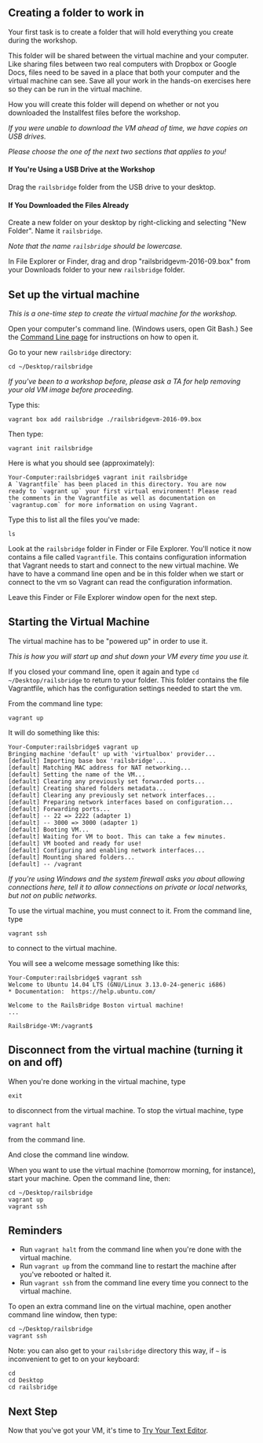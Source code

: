 ## Creating a folder to work in

Your first task is to create a folder that will hold everything you create
during the workshop.

This folder will be shared between the virtual machine and your computer. Like sharing files between two real computers with Dropbox or Google Docs, files need to be saved in a place that both your computer and the virtual machine can see. Save all your work in the hands-on exercises here so they can be run in the virtual machine.

How you will create this folder will depend on whether or not you downloaded
the Installfest files before the workshop.

*If you were unable to download the VM ahead of time, we have copies on USB drives.*

*Please choose the one of the next two sections that applies to you!*

#### If You're Using a USB Drive at the Workshop

Drag the `railsbridge` folder from the USB drive to your desktop.

#### If You Downloaded the Files Already

Create a new folder on your desktop by right-clicking and selecting "New
Folder". Name it `railsbridge`.

*Note that the name `railsbridge` should be lowercase.*

In File Explorer or Finder, drag and drop "railsbridgevm-2016-09.box" from
your Downloads folder to your new `railsbridge` folder.

## Set up the virtual machine

*This is a one-time step to create the virtual machine for the workshop.*

Open your computer's command line. (Windows users, open Git Bash.) See the [Command Line page](command_line) for instructions on how to open it.

<!-- INSTRUCTORS: please remember to update all occurrences of the box -->
<!-- filename everywhere when the VM version changes. -->

Go to your new `railsbridge` directory:

    cd ~/Desktop/railsbridge

*If you've been to a workshop before, please ask a TA for help removing your old VM image before proceeding.*

Type this:

    vagrant box add railsbridge ./railsbridgevm-2016-09.box

Then type:

    vagrant init railsbridge

Here is what you should see (approximately):

    Your-Computer:railsbridge$ vagrant init railsbridge
    A `Vagrantfile` has been placed in this directory. You are now
    ready to `vagrant up` your first virtual environment! Please read
    the comments in the Vagrantfile as well as documentation on
    `vagrantup.com` for more information on using Vagrant.

Type this to list all the files you've made:

    ls

Look at the `railsbridge` folder in Finder or File Explorer. You'll notice it
now contains a file called `Vagrantfile`.  This contains configuration
information that Vagrant needs to start and connect to the new virtual
machine.  We have to have a command line open and be in this folder when we
start or connect to the vm so Vagrant can read the configuration information.

Leave this Finder or File Explorer window open for the next step.

## Starting the Virtual Machine

The virtual machine has to be "powered up" in order to use it.

*This is how you will start up and shut down your VM every time you use it.*

If you closed your command line, open it again and type `cd
~/Desktop/railsbridge` to return to your folder.  This folder contains the
file Vagrantfile, which has the configuration settings needed to start the vm.

From the command line type:

    vagrant up

It will do something like this:

    Your-Computer:railsbridge$ vagrant up
    Bringing machine 'default' up with 'virtualbox' provider...
    [default] Importing base box 'railsbridge'...
    [default] Matching MAC address for NAT networking...
    [default] Setting the name of the VM...
    [default] Clearing any previously set forwarded ports...
    [default] Creating shared folders metadata...
    [default] Clearing any previously set network interfaces...
    [default] Preparing network interfaces based on configuration...
    [default] Forwarding ports...
    [default] -- 22 => 2222 (adapter 1)
    [default] -- 3000 => 3000 (adapter 1)
    [default] Booting VM...
    [default] Waiting for VM to boot. This can take a few minutes.
    [default] VM booted and ready for use!
    [default] Configuring and enabling network interfaces...
    [default] Mounting shared folders...
    [default] -- /vagrant

*If you're using Windows and the system firewall asks you about allowing
connections here, tell it to allow connections on private or local networks,
but not on public networks.*

To use the virtual machine, you must connect to it.  From the command line, type

    vagrant ssh

to connect to the virtual machine.

You will see a welcome message something like this:

    Your-Computer:railsbridge$ vagrant ssh
    Welcome to Ubuntu 14.04 LTS (GNU/Linux 3.13.0-24-generic i686)
    * Documentation:  https://help.ubuntu.com/

    Welcome to the RailsBridge Boston virtual machine!
    ...

    RailsBridge-VM:/vagrant$

## Disconnect from the virtual machine (turning it on and off)

When you're done working in the virtual machine, type

    exit

to disconnect from the virtual machine. To stop the virtual machine, type

    vagrant halt

from the command line.

And close the command line window.

When you want to use the virtual machine (tomorrow morning, for instance),
start your machine. Open the command line, then:

    cd ~/Desktop/railsbridge
    vagrant up
    vagrant ssh

## Reminders

* Run `vagrant halt` from the command line when you're done with the virtual machine.
* Run `vagrant up` from the command line to restart the machine after you've rebooted or halted it.
* Run `vagrant ssh` from the command line every time you connect to the virtual machine.

To open an extra command line
on the virtual machine, open another command line window, then type:

    cd ~/Desktop/railsbridge
    vagrant ssh

Note: you can also get to your `railsbridge` directory this way, if `~` is
inconvenient to get to on your keyboard:

    cd
    cd Desktop
    cd railsbridge

## Next Step

Now that you've got your VM, it's time to [Try Your Text
Editor](/installfest/install_a_text_editor).
